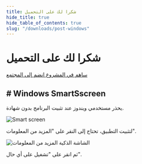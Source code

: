 ```yaml
---
title: شكرا لك على التحميل
hide_title: true
hide_table_of_contents: true
slug: "/downloads/post-windows"
---
```


<div className="text-center margin-top--xl">

# شكرا لك على التحميل

<div className="row margin-bottom--lg padding--sm flex-center">
<a className="button button--outline button--warning button--lg margin--sm" href="/contributing">
  ساهم في المشروع
</a>
<a className="button button--outline button--info button--lg margin--sm" href="https://linwood.dev/matrix">
  انضم إلى المجتمع
</a>

</div>

## # Windows SmartSscreen


يحذر مستخدمي ويندوز عند تثبيت البرنامج بدون شهادة.

![Smart screen](/img/smart-screen.png)

لتثبيت التطبيق، تحتاج إلى النقر على "المزيد من المعلومات".

![الشاشة الذكية المزيد من المعلومات](/img/smart-screen-more-info.png)

ثم انقر على "تشغيل على أي حال".

</div>
